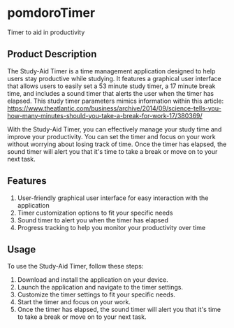 # pomdoroTimer
Timer to aid in productivity

## Product Description
The Study-Aid Timer is a time management application designed to help users stay productive while studying. It features a graphical user interface that allows users to easily set a 53 minute study timer, a 17 minute break time, and includes a sound timer that alerts the user when the timer has elapsed.  This study timer parameters mimics information within this article: https://www.theatlantic.com/business/archive/2014/09/science-tells-you-how-many-minutes-should-you-take-a-break-for-work-17/380369/

With the Study-Aid Timer, you can effectively manage your study time and improve your productivity. You can set the timer and focus on your work without worrying about losing track of time. Once the timer has elapsed, the sound timer will alert you that it's time to take a break or move on to your next task.


## Features
1. User-friendly graphical user interface for easy interaction with the application
2. Timer customization options to fit your specific needs
3. Sound timer to alert you when the timer has elapsed
4. Progress tracking to help you monitor your productivity over time

## Usage
To use the Study-Aid Timer, follow these steps:

1. Download and install the application on your device.
2. Launch the application and navigate to the timer settings.
3. Customize the timer settings to fit your specific needs.
4. Start the timer and focus on your work.
5. Once the timer has elapsed, the sound timer will alert you that it's time to take a break or move on to your next task.
